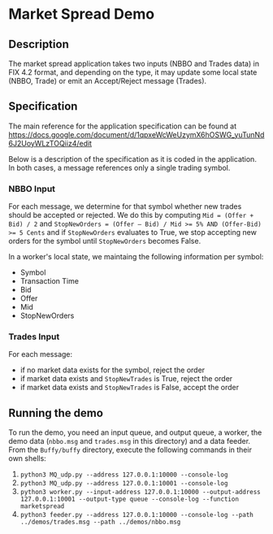 # Market Spread Demo

## Description

The market spread application takes two inputs (NBBO and Trades data) in 
FIX 4.2 format, and depending on the type, it may update some local state 
(NBBO, Trade) or emit an Accept/Reject message (Trades).

## Specification

The main reference for the application specification can be found at
https://docs.google.com/document/d/1qpxeWcWeUzymX6hOSWG_yuTunNd6J2UoyWLzTOQiiz4/edit

Below is a description of the specification as it is coded in the application.
In both cases, a message references only a single trading symbol.

### NBBO Input

For each message,
we determine for that symbol whether new trades should be accepted or
rejected. We do this by computing `Mid = (Offer + Bid) / 2` and
`StopNewOrders = (Offer – Bid) / Mid >= 5% AND (Offer-Bid) >= 5 Cents`
and if `StopNewOrders` evaluates to True, we stop accepting new orders for the
symbol until `StopNewOrders` becomes False.

In a worker's local state, we maintaing the following information per symbol:
- Symbol
- Transaction Time
- Bid
- Offer
- Mid
- StopNewOrders


### Trades Input

For each message:
- if no market data exists for the symbol, reject the order
- if market data exists and `StopNewTrades` is True, reject the order
- if market data exists and `StopNewTrades` is False, accept the order

## Running the demo

To run the demo, you need an input queue, and output queue, a worker, 
the demo data (`nbbo.msg` and `trades.msg` in this directory) and a data
feeder.
From the `Buffy/buffy` directory, execute the following commands in their own
shells:

1. `python3 MQ_udp.py --address 127.0.0.1:10000 --console-log`
2. `python3 MQ_udp.py --address 127.0.0.1:10001 --console-log`
3. `python3 worker.py --input-address 127.0.0.1:10000 --output-address 127.0.0.1:10001 --output-type queue --console-log --function marketspread`
4. `python3 feeder.py --address 127.0.0.1:10000 --console-log --path ../demos/trades.msg --path ../demos/nbbo.msg`

